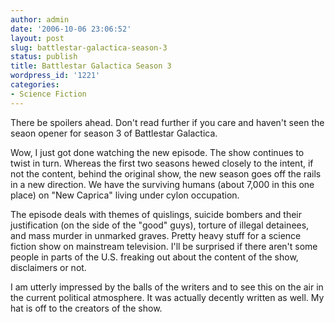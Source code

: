 ```yaml
---
author: admin
date: '2006-10-06 23:06:52'
layout: post
slug: battlestar-galactica-season-3
status: publish
title: Battlestar Galactica Season 3
wordpress_id: '1221'
categories:
- Science Fiction
---
```

There be spoilers ahead. Don't read further if you care and haven't seen the seaon opener for season 3 of Battlestar Galactica.

Wow, I just got done watching the new episode. The show continues to twist in turn. Whereas the first two seasons hewed closely to the intent, if not the content, behind the original show, the new season goes off the rails in a new direction. We have the surviving humans (about 7,000 in this one place) on "New Caprica" living under cylon occupation.

The episode deals with themes of quislings, suicide bombers and their justification (on the side of the "good" guys), torture of illegal detainees, and mass murder in unmarked graves. Pretty heavy stuff for a science fiction show on mainstream television. I'll be surprised if there aren't some people in parts of the U.S. freaking out about the content of the show, disclaimers or not.

I am utterly impressed by the balls of the writers and to see this on the air in the current political atmosphere. It was actually decently written as well. My hat is off to the creators of the show.
